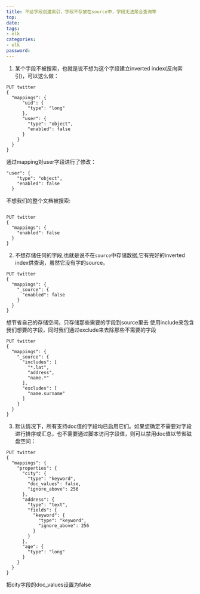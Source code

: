 ```yaml
---
title: 不给字段创建索引，字段不存放在source中，字段无法聚合查询等
top: 
date: 
tags: 
- elk
categories: 
- elk
password: 
---
```

1. 某个字段不被搜索，也就是说不想为这个字段建立inverted index(反向索引)，可以这么做：
```
PUT twitter
{
  "mappings": {
      "uid": {
        "type": "long"
      },
      "user": {
        "type": "object",
        "enabled": false
      }
    }
  }
}
```
通过mapping对user字段进行了修改：
```
"user": {
    "type": "object",
    "enabled": false
  }
```

<escape><!-- more --></escape>

不想我们的整个文档被搜索:
```

PUT twitter 
{
  "mappings": {
    "enabled": false 
  }
}
```

2. 不想存储任何的字段,也就是说不在`source`中存储数据,它有完好的inverted index供查询，虽然它没有字的source。
```
PUT twitter
{
  "mappings": {
    "_source": {
      "enabled": false
    }
  }
}
```

想节省自己的存储空间，只存储那些需要的字段到source里去
使用include来包含我们想要的字段，同时我们通过exclude来去除那些不需要的字段
```
PUT twitter
{
  "mappings": {
    "_source": {
      "includes": [
        "*.lat",
        "address",
        "name.*"
      ],
      "excludes": [
        "name.surname"
      ]
    }    
  }
}
```

3. 默认情况下，所有支持doc值的字段均已启用它们。如果您确定不需要对字段进行排序或汇总，也不需要通过脚本访问字段值，则可以禁用doc值以节省磁盘空间：
```
PUT twitter
{
  "mappings": {
    "properties": {
      "city": {
        "type": "keyword",
        "doc_values": false,
        "ignore_above": 256
      },
      "address": {
        "type": "text",
        "fields": {
          "keyword": {
            "type": "keyword",
            "ignore_above": 256
          }
        }
      },
      "age": {
        "type": "long"
      }
    }
  }
}
```
把city字段的doc_values设置为false